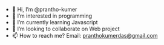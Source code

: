 - 👋 Hi, I’m @prantho-kumer
- 👀 I’m interested in programming
- 🌱 I’m currently learning Javascript
- 💞️ I’m looking to collaborate on Web project
- 📫 How to reach me? Email: pranthokumerdas@gmail.com

<!---
prantho-kumer/prantho-kumer is a ✨ special ✨ repository because its `README.md` (this file) appears on your GitHub profile.
You can click the Preview link to take a look at your changes.
--->
